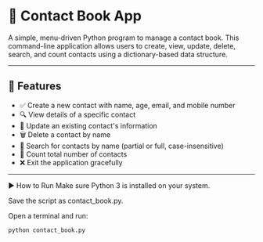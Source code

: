 # 📒 Contact Book App

A simple, menu-driven Python program to manage a contact book. This command-line application allows users to create, view, update, delete, search, and count contacts using a dictionary-based data structure.

---

## 🚀 Features

- ✅ Create a new contact with name, age, email, and mobile number
- 🔍 View details of a specific contact
- 📝 Update an existing contact's information
- 🗑️ Delete a contact by name
- 🔎 Search for contacts by name (partial or full, case-insensitive)
- 🔢 Count total number of contacts
- ❌ Exit the application gracefully

---

▶️ How to Run
Make sure Python 3 is installed on your system.

Save the script as contact_book.py.

Open a terminal and run:

```bash
python contact_book.py
